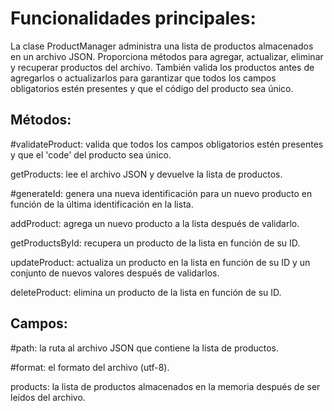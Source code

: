 # Funcionalidades principales:
 La clase ProductManager administra una lista de productos almacenados en un archivo JSON. Proporciona métodos para agregar, actualizar, eliminar y recuperar productos del archivo. También valida los productos antes de agregarlos o actualizarlos para garantizar que todos los campos obligatorios estén presentes y que el código del producto sea único.

## Métodos:
 #validateProduct: valida que todos los campos obligatorios estén presentes y que el 'code' del producto sea único.
 
 getProducts: lee el archivo JSON y devuelve la lista de productos.
 
 #generateId: genera una nueva identificación para un nuevo producto en función de la última identificación en la lista.
 
 addProduct: agrega un nuevo producto a la lista después de validarlo.
 
 getProductsById: recupera un producto de la lista en función de su ID.
 
 updateProduct: actualiza un producto en la lista en función de su ID y un conjunto de nuevos valores después de validarlos.
 
 deleteProduct: elimina un producto de la lista en función de su ID.

 ## Campos:
#path: la ruta al archivo JSON que contiene la lista de productos.

#format: el formato del archivo (utf-8).

products: la lista de productos almacenados en la memoria después de ser leídos del archivo.
